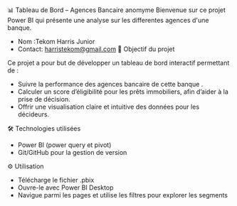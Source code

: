 📊 Tableau de Bord – Agences Bancaire anomyme
Bienvenue sur ce projet Power BI qui présente une analyse sur les differentes agences d'une banque.

- Nom :Tekom Harris Junior 
- Contact: harristekom@gmail.com
🎯 Objectif du projet

Ce projet a pour but de développer un tableau de bord interactif permettant de :
* Suivre la performance des agences bancaire de cette banque .
* Calculer un score d’éligibilité pour les prêts immobiliers, afin d’aider à la prise de décision.
* Offrir une visualisation claire et intuitive des données pour les décideurs.

🛠️ Technologies utilisées

* Power BI (power query et pivot)
* Git/GitHub pour la gestion de version



⚙️ Utilisation
* Télécharge le fichier .pbix
* Ouvre-le avec Power BI Desktop
* Navigue parmi les pages et utilise les filtres pour explorer les segments
